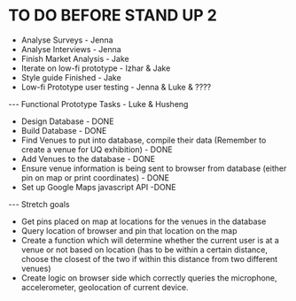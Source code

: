 # TO DO BEFORE STAND UP 2

- Analyse Surveys - Jenna 
- Analyse Interviews - Jenna
- Finish Market Analysis - Jake
- Iterate on low-fi prototype - Izhar & Jake
- Style guide Finished - Jake
- Low-fi Prototype user testing - Jenna & Luke & ????

--- Functional Prototype Tasks - Luke & Husheng
- Design Database - DONE 
- Build Database - DONE
- Find Venues to put into database, compile their data (Remember to create a venue for UQ exhibition) - DONE
- Add Venues to the database - DONE
- Ensure venue information is being sent to browser from database (either pin on map or print coordinates) - DONE
- Set up Google Maps javascript API -DONE

--- Stretch goals
- Get pins placed on map at locations for the venues in the database
- Query location of browser and pin that location on the map
- Create a function which will determine whether the current user is at a venue or not based on location (has to be within a certain distance, choose the closest of the two if within this distance from two different venues)
- Create logic on browser side which correctly queries the microphone, accelerometer, geolocation of current device.

